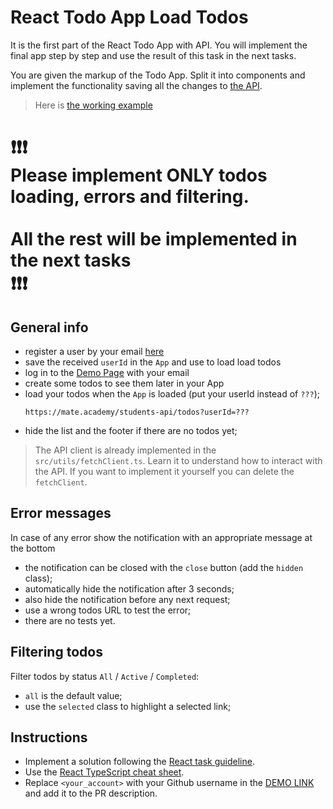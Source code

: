 # React Todo App Load Todos

It is the first part of the React Todo App with API. You will implement the
final app step by step and use the result of this task in the next tasks.

You are given the markup of the Todo App. Split it into components and
implement the functionality saving all the changes to [the API](https://mate-academy.github.io/fe-students-api/).

> Here is [the working example](https://mate-academy.github.io/react_todo-app-with-api/)
# ❗️❗️❗️<br>Please implement ONLY todos loading, errors and filtering. <br><br>All the rest will be implemented in the next tasks<br>❗️❗️❗️

## General info

- register a user by your email [here](https://mate-academy.github.io/react_student-registration/)
- save the received `userId` in the `App` and use to load load todos
- log in to the [Demo Page](https://mate-academy.github.io/react_todo-app-with-api/) with your email
- create some todos to see them later in your App
- load your todos when the `App` is loaded (put your userId instead of `???`);
    ```
    https://mate.academy/students-api/todos?userId=???
    ```
- hide the list and the footer if there are no todos yet;

> The API client is already implemented in the `src/utils/fetchClient.ts`. Learn it to understand how to interact with the API. If you want to implement it yourself you can delete the `fetchClient`.

## Error messages

In case of any error show the notification with an appropriate message at the bottom

- the notification can be closed with the `close` button (add the `hidden` class);
- automatically hide the notification after 3 seconds;
- also hide the notification before any next request;
- use a wrong todos URL to test the error;
- there are no tests yet.

## Filtering todos

Filter todos by status `All` / `Active` / `Completed`:

- `all` is the default value;
- use the `selected` class to highlight a selected link;

## Instructions

- Implement a solution following the [React task guideline](https://github.com/mate-academy/react_task-guideline#react-tasks-guideline).
- Use the [React TypeScript cheat sheet](https://mate-academy.github.io/fe-program/js/extra/react-typescript).
- Replace `<your_account>` with your Github username in the [DEMO LINK](https://BrandonSunrise.github.io/react_todo-app-loading-todos/) and add it to the PR description.
